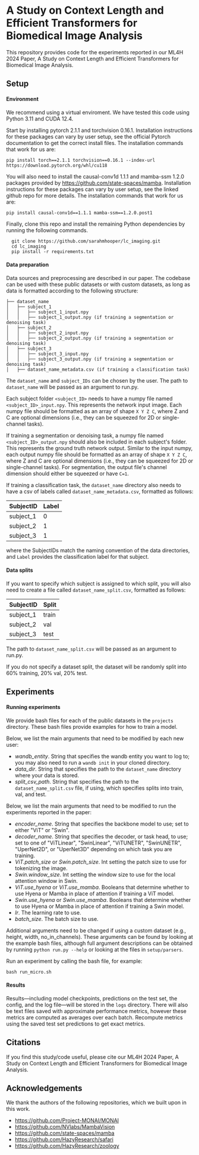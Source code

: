 # A Study on Context Length and Efficient Transformers for Biomedical Image Analysis

This repository provides code for the experiments reported in our ML4H 2024 Paper, A Study on Context Length and Efficient Transformers for Biomedical Image Analysis. 

## Setup

#### Environment 
We recommend using a virtual enviroment. We have tested this code using Python 3.11 and CUDA 12.4. 

Start by installing pytorch 2.1.1 and torchvision 0.16.1. Installation instructions for these packages can vary by user setup, see the official Pytorch documentation to get the correct install files. The installation commands that work for us are:
```
pip install torch==2.1.1 torchvision==0.16.1 --index-url https://download.pytorch.org/whl/cu118
```

You will also need to install the causal-conv1d 1.1.1 and mamba-ssm 1.2.0 packages provided by https://github.com/state-spaces/mamba. Installation instructions for these packages can vary by user setup, see the linked github repo for more details. The installation commands that work for us are:
```
pip install causal-conv1d==1.1.1 mamba-ssm==1.2.0.post1
```

Finally, clone this repo and install the remaining Python dependencies by running the following commands. 

```
  git clone https://github.com/sarahmhooper/lc_imaging.git
  cd lc_imaging
  pip install -r requirements.txt
```





#### Data preparation

Data sources and preprocessing are described in our paper. The codebase can be used with these public datasets or with custom datasets, as long as data is formatted according to the following structure:

```
├── dataset_name
│   ├── subject_1
│   │   ├── subject_1_input.npy
│   │   ├── subject_1_output.npy (if training a segmentation or denoising task)
│   ├── subject_2
│   │   ├── subject_2_input.npy
│   │   ├── subject_2_output.npy (if training a segmentation or denoising task)
│   ├── subject_3
│   │   ├── subject_3_input.npy
│   │   ├── subject_3_output.npy (if training a segmentation or denoising task)
│   ├── dataset_name_metadata.csv (if training a classification task)
```

The ```dataset_name``` and ```subject_IDs``` can be chosen by the user. The path to ```dataset_name``` will be passed as an argument to run.py.

Each subject folder ```<subject_ID>``` needs to have a numpy file named ```<subject_ID>_input.npy```. This represents the network input image. Each numpy file should be formatted as an array of shape ```X Y Z C```, where Z and C are optional dimensions (i.e., they can be squeezed for 2D or single-channel tasks). 

If training a segmentation or denoising task, a numpy file named ```<subject_ID>_output.npy``` should also be included in each subject's folder. This represents the ground truth network output. Similar to the input numpy, each output numpy file should be formatted as an array of shape ```X Y Z C```, where Z and C are optional dimensions (i.e., they can be squeezed for 2D or single-channel tasks). For segmentation, the output file's channel dimension should either be squeezed or have ```C=1```.

If training a classification task, the ```dataset_name``` directory also needs to have a csv of labels called ```dataset_name_metadata.csv```, formatted as follows:

| SubjectID      | Label |
| ----------- | ----------- |
| subject_1      | 0       |
| subject_2   | 1        |
| subject_3   | 1        |

where the SubjectIDs match the naming convention of the data directories, and ```Label``` provides the classification label for that subject.

#### Data splits

If you want to specify which subject is assigned to which split, you will also need to create a file called ```dataset_name_split.csv```, formatted as follows:

| SubjectID      | Split |
| ----------- | ----------- |
| subject_1      | train       |
| subject_2   | val        |
| subject_3   | test        |

The path to ```dataset_name_split.csv``` will be passed as an argument to run.py. 

If you do not specify a dataset split, the dataset will be randomly split into 60% training, 20% val, 20% test.

## Experiments

#### Running experiments

We provide bash files for each of the public datasets in the ```projects``` directory. These bash files provide examples for how to train a model. 

Below, we list the main arguments that need to be modified by each new user: 
  * *wandb_entity*. String that specifies the wandb entity you want to log to; you may also need to run a ```wandb init``` in your cloned directory.
  * *data_dir*. String that specifies the path to the ```dataset_name``` directory where your data is stored.
  * *split_csv_path*. String that specifies the path to the ```dataset_name_split.csv``` file, if using, which specifies splits into train, val, and test.
                                                                    
Below, we list the main arguments that need to be modified to run the experiments reported in the paper: 
  * *encoder_name*. String that specifies the backbone model to use; set to either "ViT" or "Swin".
  * *decoder_name*. String that specifies the decoder, or task head, to use; set to one of "ViTLinear", "SwinLinear", "ViTUNETR", "SwinUNETR", "UperNet2D",  or "UperNet3D" depending on which task you are training.
  * *ViT.patch_size* or *Swin.patch_size*. Int setting the patch size to use for tokenizing the image.
  * *Swin.window_size*. Int setting the window size to use for the local attention window in Swin.
  * *ViT.use_hyena* or *ViT.use_mamba*. Booleans that determine whether to use Hyena or Mamba in place of attention if training a ViT model.
  * *Swin.use_hyena* or *Swin.use_mamba*. Booleans that determine whether to use Hyena or Mamba in place of attention if training a Swin model.
  * *lr*. The learning rate to use.
  * *batch_size*. The batch size to use. 

Additional arguments need to be changed if using a custom dataset (e.g., height, width, no_in_channels). These arguments can be found by looking at the example bash files, although full argument descriptions can be obtained by running ```python run.py --help``` or looking at the files in ```setup/parsers```.

Run an experiment by calling the bash file, for example:
```
bash run_micro.sh
```

#### Results
Results&mdash;including model checkpoints, predictions on the test set, the config, and the log file&mdash;will be stored in the ```logs``` directory. There will also be text files saved with approximate performance metrics, however these metrics are computed as averages over each batch. Recompute metrics using the saved test set predictions to get exact metrics.

## Citations
If you find this study/code useful, please cite our ML4H 2024 Paper, A Study on Context Length and Efficient Transformers for Biomedical Image Analysis. 

## Acknowledgements
We thank the authors of the following repositories, which we built upon in this work.
  * https://github.com/Project-MONAI/MONAI
  * https://github.com/NVlabs/MambaVision
  * https://github.com/state-spaces/mamba
  * https://github.com/HazyResearch/safari
  * https://github.com/HazyResearch/zoology



